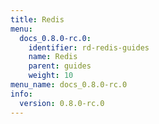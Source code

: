 ```yaml
---
title: Redis
menu:
  docs_0.8.0-rc.0:
    identifier: rd-redis-guides
    name: Redis
    parent: guides
    weight: 10
menu_name: docs_0.8.0-rc.0
info:
  version: 0.8.0-rc.0
---
```


